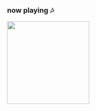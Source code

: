 ### now playing 🎶

[<img src="https://daily-mix.scdn.co/covers/on_repeat/PZN_On_Repeat2_LARGE-en.jpg" width=193>](hhttps://open.spotify.com/playlist/37i9dQZF1EpwDjouLFq2Dc?si=513d40e7ff854c66)

<!--
**brokenthumbs/brokenthumbs** is a ✨ _special_ ✨ repository because its `README.md` (this file) appears on your GitHub profile.

Here are some ideas to get you started:

- 🔭 I’m currently working on ...
- 🌱 I’m currently learning ...
- 👯 I’m looking to collaborate on ...
- 🤔 I’m looking for help with ...
- 💬 Ask me about ...
- 📫 How to reach me: ...
- 😄 Pronouns: ...
- ⚡ Fun fact: ...
-->
